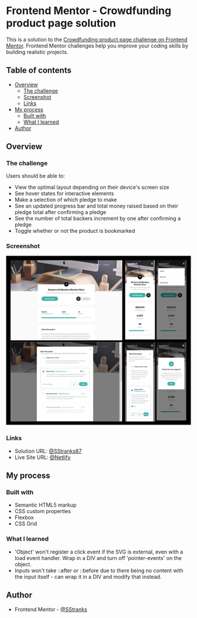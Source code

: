 # Frontend Mentor - Crowdfunding product page solution

This is a solution to the [Crowdfunding product page challenge on Frontend Mentor](https://www.frontendmentor.io/challenges/crowdfunding-product-page-7uvcZe7ZR). Frontend Mentor challenges help you improve your coding skills by building realistic projects. 

## Table of contents

- [Overview](#overview)
  - [The challenge](#the-challenge)
  - [Screenshot](#screenshot)
  - [Links](#links)
- [My process](#my-process)
  - [Built with](#built-with)
  - [What I learned](#what-I-learned)
- [Author](#author)

## Overview

### The challenge

Users should be able to:

- View the optimal layout depending on their device's screen size
- See hover states for interactive elements
- Make a selection of which pledge to make
- See an updated progress bar and total money raised based on their pledge total after confirming a pledge
- See the number of total backers increment by one after confirming a pledge
- Toggle whether or not the product is bookmarked

### Screenshot

![](./screenshot.jpg)

### Links

- Solution URL: [@SStranks87](https://github.com/SStranks/MyFirstRepository/tree/master/FrontEndMentor/17_Crowdfunding_Product)
- Live Site URL: [@Netlify](https://happy-lewin-237475.netlify.app/)

## My process

### Built with

- Semantic HTML5 markup
- CSS custom properties
- Flexbox
- CSS Grid

### What I learned

- 'Object' won't register a click event if the SVG is external, even with a load event handler. Wrap in a DIV and turn off 'pointer-events' on the object.
- Inputs won't take ::after or ::before due to there being no content with the input itself - can wrap it in a DIV and modify that instead.

## Author

- Frontend Mentor - [@SStranks](https://www.frontendmentor.io/profile/SStranks)